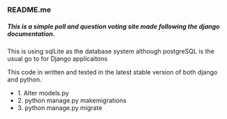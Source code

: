 <h3>README.me</h3>

<h5>This is a simple poll and question voting site made following the django documentation.</h5>

<p>This is using sqlLite as the database system although postgreSQL is the usual go to for Django applicaitons</p>

<p>This code in written and tested in the latest stable version of both django and python.</p>

<ul>
	<li>1. Alter models.py</li>
	<li>2. python manage.py makemigrations</li>
	<li>3. python manage.py migrate</li>
</ul>